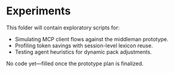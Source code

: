 # Experiments

This folder will contain exploratory scripts for:

- Simulating MCP client flows against the middleman prototype.
- Profiling token savings with session-level lexicon reuse.
- Testing agent heuristics for dynamic pack adjustments.

No code yet—filled once the prototype plan is finalized.
